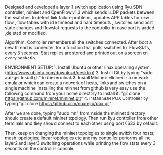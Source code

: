 Designed and developed a layer 3 switch application using Ryu SDN controller, mininet and OpenFlow v1.3 which sends LLDP packets between the switches to detect link failure problems, updates ARP tables for new flow , flow tables with idle timeout and hard timeouts , switches send port state changes and flowstat requests to the controller in case port is added ,deleted or modified.

Algorithm: Controller remembers all the switches connected. After boot a new thread is connected for a function that polls switches for FlowStats, every 3 seconds. Stat replies are stored and printed out on a screen on every packetin.

ENVIRONMENT SETUP:
    1. Install Ubuntu or other linux operating system.(http://www.ubuntu.com/download/desktop)
    2. Install Git by typing "sudo apt-get install git" in the terminal.
    3. Install Mininet: Mininet is a network emulator which can create a network of hosts, links and switches on a single machine.              Installing the mininet from github is very easy use the following command from your home directory to install it:
       "git clone https://github.com/mininet/mininet.git"
    4. Install SDN POX Controller by typing "git clone https://github.com/noxrepo/pox.git"

After we are done, typing "sudo mn" from inside the mininet directory should create a default mininet topology. Then run Ryu controller from other terminals and they should connect to each other using port 6633 by default.

Then, keep on changing the mininet topologies to single switch four hosts; mesh topologies; linear topologies etc and my controller performs all the layer2 and layer3 switching operations while printing the flow stats every 3 seconds on the controller console.
